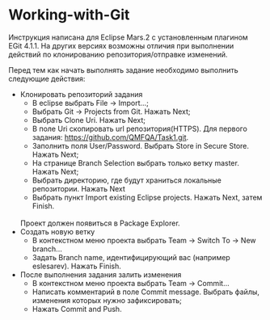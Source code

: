 # Working-with-Git

Инструкция написана для Eclipse Mars.2 с установленным плагином EGit 4.1.1. На других версиях возможны отличия при выполнении действий по клонированию репозитория/отправке изменений.

Перед тем как начать выполнять задание необходимо выполнить следующие действия:</br>
* Клонировать репозиторий задания
  * В eclipse выбрать File -> Import...;
  * Выбрать Git -> Projects from Git. Нажать Next;
  * Выбрать Clone Uri. Нажать Next;
  * В поле Uri скопировать url репозитория(HTTPS). Для первого задания: https://github.com/QMFQA/Task1.git.
  * Заполнить поля User/Password. Выбрать Store in Secure Store. Нажать Next;
  * На странице Branch Selection выбрать только ветку master. Нажать Next;
  * Выбрать директорию, где будут храниться локальные репозитории. Нажать Next
  * Выбрать пункт Import existing Eclipse projects. Нажать Next, затем Finish.
  </br>
  Проект должен появиться в Package Explorer.
* Создать новую ветку
  * В контекстном меню проекта выбрать Team -> Switch To -> New branch...
  * Задать Branch name, идентифицирующий вас (например eslesarev). Нажать Finish.
* После выполнения задания залить изменения
  * В контекстном меню проекта выбрать Team -> Commit...
  * Написать комментарий в поле Commit message. Выбрать файлы, изменения которых нужно зафиксировать;
  * Нажать Commit and Push.
